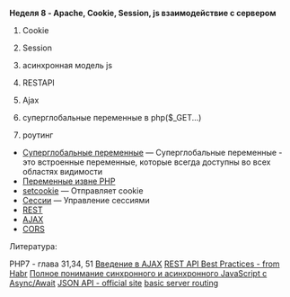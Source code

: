 **Неделя 8 - Apache, Cookie, Session, js взаимодействие с сервером**

1. Cookie

2. Session

3. асинхронная модель js

4. RESTAPI

5. Ajax

6. суперглобальные переменные в php($_GET...)

7. роутинг

*   [Суперглобальные переменные](https://www.php.net/manual/ru/language.variables.superglobals.php) — Суперглобальные переменные - это встроенные переменные, которые всегда доступны во всех областях видимости
*   [Переменные извне PHP](https://www.php.net/manual/ru/language.variables.external.php)
*   [setcookie](https://www.php.net/manual/ru/function.setcookie.php) — Отправляет cookie
*   [Сессии](https://www.php.net/manual/ru/book.session.php) — Управление сессиями
*   [REST](https://ru.wikipedia.org/wiki/REST)
*   [AJAX](https://ru.wikipedia.org/wiki/AJAX)
*   [CORS](https://ru.wikipedia.org/wiki/Cross-origin_resource_sharing)

Литература:

PHP7 - глава 31,34, 51
[Введение в AJAX](https://javascript.ru/ajax/intro)
[REST API Best Practices - from Habr](https://habr.com/ru/post/351890/)
[Полное понимание синхронного и асинхронного JavaScript с Async/Await](https://medium.com/@stasonmars/%D0%BF%D0%BE%D0%BB%D0%BD%D0%BE%D0%B5-%D0%BF%D0%BE%D0%BD%D0%B8%D0%BC%D0%B0%D0%BD%D0%B8%D0%B5-%D1%81%D0%B8%D0%BD%D1%85%D1%80%D0%BE%D0%BD%D0%BD%D0%BE%D0%B3%D0%BE-%D0%B8-%D0%B0%D1%81%D0%B8%D0%BD%D1%85%D1%80%D0%BE%D0%BD%D0%BD%D0%BE%D0%B3%D0%BE-javascript-%D1%81-async-await-ba5f47f4436)
[JSON API - official site](https://jsonapi.org/)
[basic server routing](https://medium.com/the-andela-way/how-to-build-a-basic-server-side-routing-system-in-php-e52e613cf241)
